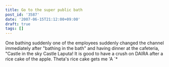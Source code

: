 ```yaml
---
title: Go to the super public bath
post_id: '3587'
date: '2007-06-15T21:12:00+09:00'
draft: true
tags: []
---
```


One bathing suddenly one of the employees suddenly changed the channel immediately after "bathing in the bath" and having dinner at the cafeteria, "Castle in the sky Castle Laputa! It is good to have a crush on DAIRA after a rice cake of the apple. Theta's rice cake gets me 'A `*
